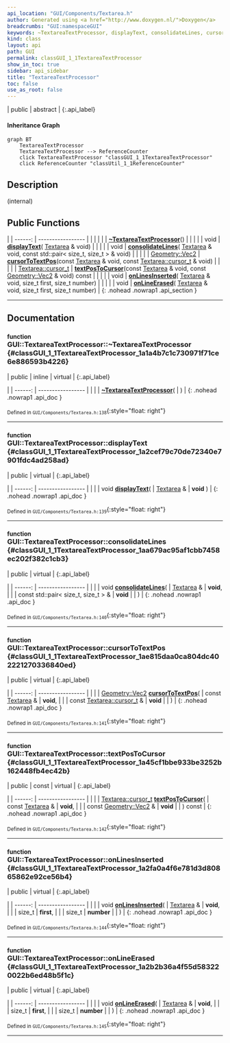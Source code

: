 ```yaml
---
api_location: "GUI/Components/Textarea.h"
author: Generated using <a href="http://www.doxygen.nl/">Doxygen</a>
breadcrumbs: "GUI:namespaceGUI"
keywords: ~TextareaTextProcessor, displayText, consolidateLines, cursorToTextPos, textPosToCursor, onLinesInserted, onLineErased
kind: class
layout: api
path: GUI
permalink: classGUI_1_1TextareaTextProcessor
show_in_toc: true
sidebar: api_sidebar
title: "TextareaTextProcessor"
toc: false
use_as_root: false
---
```


| public | abstract |
{:.api_label}

#### Inheritance Graph

```mermaid
graph BT
	TextareaTextProcessor
	TextareaTextProcessor --> ReferenceCounter
	click TextareaTextProcessor "classGUI_1_1TextareaTextProcessor"
	click ReferenceCounter "classUtil_1_1ReferenceCounter"
```

## Description

(internal)



## Public Functions

|
| ------: | ----------------- |
|  | |
|  | **[~TextareaTextProcessor](#classGUI_1_1TextareaTextProcessor_1a1a4b7c1c730971f71ce6e886593b4226)**() |
|  | |
| void | **[displayText](#classGUI_1_1TextareaTextProcessor_1a2cef79c70de72340e7901fdc4ad258ad)**( [Textarea](classGUI_1_1Textarea) & void) |
|  | |
| void | **[consolidateLines](#classGUI_1_1TextareaTextProcessor_1aa679ac95af1cbb7458ec202f382c1cb3)**( [Textarea](classGUI_1_1Textarea) & void, const std::pair< size_t, size_t > & void) |
|  | |
| [Geometry::Vec2](namespaceGeometry#namespaceGeometry_1aa9c56320691770d4bc53916868f15e6d) | **[cursorToTextPos](#classGUI_1_1TextareaTextProcessor_1ae815daa0ca804dc402221270336840ed)**(const [Textarea](classGUI_1_1Textarea) & void, const [Textarea::cursor_t](classGUI_1_1Textarea#classGUI_1_1Textarea_1a73f79613da53902c32a007aa6f173de1) & void) |
|  | |
| [Textarea::cursor_t](classGUI_1_1Textarea#classGUI_1_1Textarea_1a73f79613da53902c32a007aa6f173de1) | **[textPosToCursor](#classGUI_1_1TextareaTextProcessor_1a45cf1bbe933be3252b162448fb4ec42b)**(const [Textarea](classGUI_1_1Textarea) & void, const [Geometry::Vec2](namespaceGeometry#namespaceGeometry_1aa9c56320691770d4bc53916868f15e6d) & void) const |
|  | |
| void | **[onLinesInserted](#classGUI_1_1TextareaTextProcessor_1a2fa0a4f6e781d3d80865862e92ce56b4)**( [Textarea](classGUI_1_1Textarea) & void, size_t first, size_t number) |
|  | |
| void | **[onLineErased](#classGUI_1_1TextareaTextProcessor_1a2b2b36a4f55d583220022b6ed48b5f1c)**( [Textarea](classGUI_1_1Textarea) & void, size_t first, size_t number) |
{: .nohead .nowrap1 .api_section }


-------------------------------------------------------------------

## Documentation

### <small>function</small><br/> GUI::TextareaTextProcessor::~TextareaTextProcessor {#classGUI_1_1TextareaTextProcessor_1a1a4b7c1c730971f71ce6e886593b4226}

| public | inline | virtual |
{:.api_label}

|
| ------: | ----------------- |
|  |
|  **[~TextareaTextProcessor](#classGUI_1_1TextareaTextProcessor_1a1a4b7c1c730971f71ce6e886593b4226)**( |  ) |
{: .nohead .nowrap1 .api_doc }





<sub>Defined in `GUI/Components/Textarea.h:138`</sub>{:style="float: right"}

-------------------------------------------------------------------

### <small>function</small><br/> GUI::TextareaTextProcessor::displayText {#classGUI_1_1TextareaTextProcessor_1a2cef79c70de72340e7901fdc4ad258ad}

| public | virtual |
{:.api_label}

|
| ------: | ----------------- |
|  |
| void **[displayText](#classGUI_1_1TextareaTextProcessor_1a2cef79c70de72340e7901fdc4ad258ad)**( |  [Textarea](classGUI_1_1Textarea) & | **void** ) |
{: .nohead .nowrap1 .api_doc }





<sub>Defined in `GUI/Components/Textarea.h:139`</sub>{:style="float: right"}

-------------------------------------------------------------------

### <small>function</small><br/> GUI::TextareaTextProcessor::consolidateLines {#classGUI_1_1TextareaTextProcessor_1aa679ac95af1cbb7458ec202f382c1cb3}

| public | virtual |
{:.api_label}

|
| ------: | ----------------- |
|  |
| void **[consolidateLines](#classGUI_1_1TextareaTextProcessor_1aa679ac95af1cbb7458ec202f382c1cb3)**( |  [Textarea](classGUI_1_1Textarea) & | **void**, |
| | const std::pair< size_t, size_t > & | **void** |
|   ) |
{: .nohead .nowrap1 .api_doc }





<sub>Defined in `GUI/Components/Textarea.h:140`</sub>{:style="float: right"}

-------------------------------------------------------------------

### <small>function</small><br/> GUI::TextareaTextProcessor::cursorToTextPos {#classGUI_1_1TextareaTextProcessor_1ae815daa0ca804dc402221270336840ed}

| public | virtual |
{:.api_label}

|
| ------: | ----------------- |
|  |
| [Geometry::Vec2](namespaceGeometry#namespaceGeometry_1aa9c56320691770d4bc53916868f15e6d) **[cursorToTextPos](#classGUI_1_1TextareaTextProcessor_1ae815daa0ca804dc402221270336840ed)**( | const [Textarea](classGUI_1_1Textarea) & | **void**, |
| | const [Textarea::cursor_t](classGUI_1_1Textarea#classGUI_1_1Textarea_1a73f79613da53902c32a007aa6f173de1) & | **void** |
|   ) |
{: .nohead .nowrap1 .api_doc }





<sub>Defined in `GUI/Components/Textarea.h:141`</sub>{:style="float: right"}

-------------------------------------------------------------------

### <small>function</small><br/> GUI::TextareaTextProcessor::textPosToCursor {#classGUI_1_1TextareaTextProcessor_1a45cf1bbe933be3252b162448fb4ec42b}

| public | const | virtual |
{:.api_label}

|
| ------: | ----------------- |
|  |
| [Textarea::cursor_t](classGUI_1_1Textarea#classGUI_1_1Textarea_1a73f79613da53902c32a007aa6f173de1) **[textPosToCursor](#classGUI_1_1TextareaTextProcessor_1a45cf1bbe933be3252b162448fb4ec42b)**( | const [Textarea](classGUI_1_1Textarea) & | **void**, |
| | const [Geometry::Vec2](namespaceGeometry#namespaceGeometry_1aa9c56320691770d4bc53916868f15e6d) & | **void** |
|   ) const |
{: .nohead .nowrap1 .api_doc }





<sub>Defined in `GUI/Components/Textarea.h:142`</sub>{:style="float: right"}

-------------------------------------------------------------------

### <small>function</small><br/> GUI::TextareaTextProcessor::onLinesInserted {#classGUI_1_1TextareaTextProcessor_1a2fa0a4f6e781d3d80865862e92ce56b4}

| public | virtual |
{:.api_label}

|
| ------: | ----------------- |
|  |
| void **[onLinesInserted](#classGUI_1_1TextareaTextProcessor_1a2fa0a4f6e781d3d80865862e92ce56b4)**( |  [Textarea](classGUI_1_1Textarea) & | **void**, |
| | size_t | **first**, |
| | size_t | **number** |
|   ) |
{: .nohead .nowrap1 .api_doc }





<sub>Defined in `GUI/Components/Textarea.h:144`</sub>{:style="float: right"}

-------------------------------------------------------------------

### <small>function</small><br/> GUI::TextareaTextProcessor::onLineErased {#classGUI_1_1TextareaTextProcessor_1a2b2b36a4f55d583220022b6ed48b5f1c}

| public | virtual |
{:.api_label}

|
| ------: | ----------------- |
|  |
| void **[onLineErased](#classGUI_1_1TextareaTextProcessor_1a2b2b36a4f55d583220022b6ed48b5f1c)**( |  [Textarea](classGUI_1_1Textarea) & | **void**, |
| | size_t | **first**, |
| | size_t | **number** |
|   ) |
{: .nohead .nowrap1 .api_doc }





<sub>Defined in `GUI/Components/Textarea.h:145`</sub>{:style="float: right"}

-------------------------------------------------------------------

